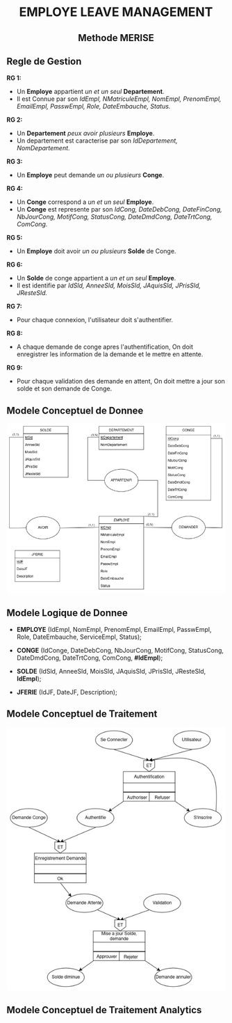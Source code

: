 <h1 align="center">EMPLOYE LEAVE MANAGEMENT</h1>

<h2 align="center">Methode MERISE</h2>

## Regle de Gestion
**RG 1:**
* Un **Employe**  appartient *un et un seul* **Departement**.
* Il est Connue par son *IdEmpl, NMatriculeEmpl, NomEmpl, PrenomEmpl, EmailEmpl, PasswEmpl, Role, DateEmbauche, Status.*

**RG 2:**
* Un **Departement** *peux avoir plusieurs* **Employe**.
* Un departement est caracterise par son *IdDepartement, NomDepartement*.

**RG 3:**
* Un **Employe** peut demande *un ou plusieurs* **Conge**.

**RG 4:**
* Un **Conge** correspond a *un et un seul* **Employe**. 
* Un **Conge** est represente par son *IdCong, DateDebCong, DateFinCong, NbJourCong, MotifCong, StatusCong, DateDmdCong, DateTrtCong, ComCong.*

**RG 5:**
* Un **Employe** doit avoir *un ou plusieurs* **Solde** de Conge.

**RG 6:**
* Un **Solde** de conge appartient a *un et un seul* **Employe**.
* Il est identifie par *IdSld, AnneeSld, MoisSld, JAquisSld, JPrisSld, JResteSld.*


**RG 7:**
* Pour chaque connexion, l'utilisateur doit s'authentifier.

**RG 8:**
* A chaque demande de conge apres l'authentification, On doit enregistrer les information de la demande et le mettre en attente.

**RG 9:**
* Pour chaque validation des demande en attent, On doit mettre a jour son solde et son demande de Conge.

## Modele Conceptuel de Donnee
![MCD](./MCD.employe_leave.webp)

## Modele Logique de Donnee

* **EMPLOYE** (IdEmpl, NomEmpl, PrenomEmpl, EmailEmpl, PasswEmpl, Role, DateEmbauche, ServiceEmpl, Status);

* **CONGE** (IdConge, DateDebCong, NbJourCong, MotifCong, StatusCong, DateDmdCong, DateTrtCong, ComCong, **#IdEmpl**);

* **SOLDE** (IdSld, AnneeSld, MoisSld, JAquisSld, JPrisSld, JResteSld, **IdEmpl**);

* **JFERIE** (IdJF, DateJF, Description);

## Modele Conceptuel de Traitement
![MCT](./MCT.employe.leave.webp)

## Modele Conceptuel de Traitement Analytics